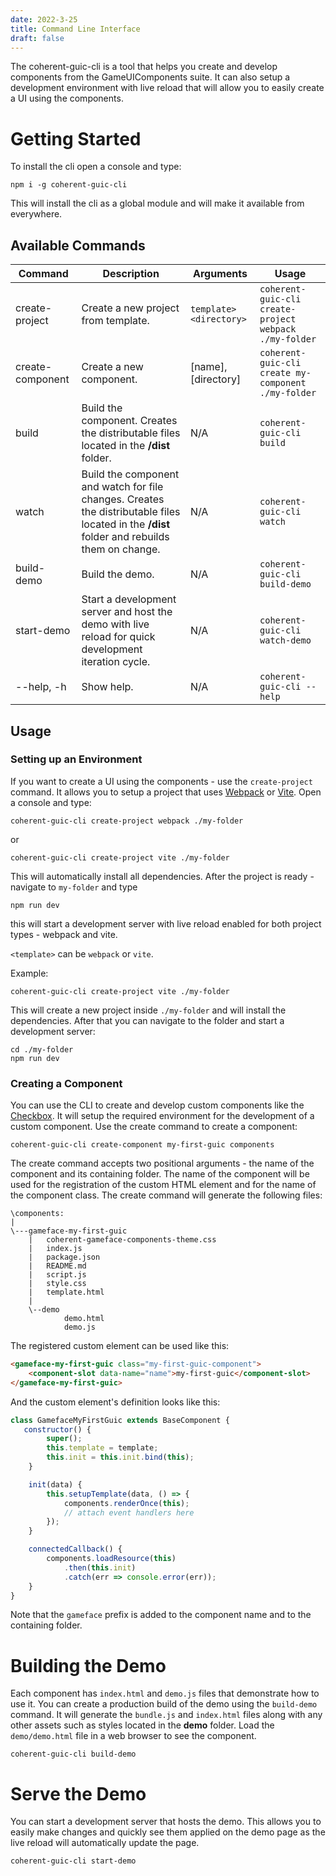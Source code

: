 ```yaml
---
date: 2022-3-25
title: Command Line Interface
draft: false
---
```


<!--Copyright (c) Coherent Labs AD. All rights reserved. Licensed under the MIT License. See License.txt in the project root for license information. -->

The coherent-guic-cli is a tool that helps you create and develop components from the GameUIComponents suite. It can also setup a development environment with live reload that will allow you to easily create a UI using the components.

# Getting Started

To install the cli open a console and type:

```
npm i -g coherent-guic-cli
```

This will install the cli as a global module and will make it available from everywhere.

## Available Commands

|Command   |Description   |Arguments   |Usage   |
|---|---|---|---|
|create-project               |Create a new project from template.                 | `template>` `<directory>`|`coherent-guic-cli create-project webpack ./my-folder`|
|create-component |          Create a new component. | [name], [directory]| `coherent-guic-cli create my-component ./my-folder`|
|build | Build the component. Creates the distributable files located in the **/dist** folder. |  N/A     | `coherent-guic-cli build`|
|watch | Build the component and watch for file changes. Creates the distributable files located in the **/dist** folder and rebuilds them on change. | N/A |`coherent-guic-cli watch`|
|build-demo|     Build the demo. | N/A |`coherent-guic-cli build-demo`|
|start-demo |      Start a development server and host the demo with live reload for quick development iteration cycle. | N/A |`coherent-guic-cli watch-demo`|
|--help, -h|      Show help. | N/A | `coherent-guic-cli --help`|

## Usage

### Setting up an Environment

If you want to create a UI using the components - use the `create-project` command. It allows you to setup a project that uses [Webpack](https://webpack.js.org/) or [Vite](https://vitejs.dev/). Open a console and type:

```
coherent-guic-cli create-project webpack ./my-folder
```

or

```
coherent-guic-cli create-project vite ./my-folder
```

This will automatically install all dependencies. After the project is ready - navigate to `my-folder` and type

```
npm run dev
```

this will start a development server with live reload enabled for both project types - webpack and vite.

`<template>` can be `webpack` or `vite`.

Example:

```
coherent-guic-cli create-project vite ./my-folder
```

This will create a new project inside `./my-folder` and will install the dependencies. After that you can navigate to the folder and start a development server:

```
cd ./my-folder
npm run dev
```

### Creating a Component

You can use the CLI to create and develop custom components like the [Checkbox](https://coherentlabs.github.io/GameUIComponents/en/examples/checkbox/). It will setup the required environment for the development of a custom component. Use the create command to create a component:

```
coherent-guic-cli create-component my-first-guic components
```

The create command accepts two positional arguments - the name of the component and its containing folder. The name of the component will be used for the registration of the custom HTML element and for the name of the component class. The create command will generate the following files:

```
\components:
|
\---gameface-my-first-guic
    |   coherent-gameface-components-theme.css
    |   index.js
    |   package.json
    |   README.md
    |   script.js
    |   style.css
    |   template.html
    |
    \--demo
            demo.html
            demo.js
```

The registered custom element can be used like this:

```html
<gameface-my-first-guic class="my-first-guic-component">
    <component-slot data-name="name">my-first-guic</component-slot>
</gameface-my-first-guic>
```

And the custom element's definition looks like this:

```js
class GamefaceMyFirstGuic extends BaseComponent {
   constructor() {
        super();
        this.template = template;
        this.init = this.init.bind(this);
    }

    init(data) {
        this.setupTemplate(data, () => {
            components.renderOnce(this);
            // attach event handlers here
        });
    }

    connectedCallback() {
        components.loadResource(this)
            .then(this.init)
            .catch(err => console.error(err));
    }
}
```

Note that the `gameface` prefix is added to the component name and to the containing folder.


# Building the Demo

Each component has `index.html` and `demo.js` files that demonstrate how to use it. You can create a production build of the demo using the `build-demo` command. It will generate the `bundle.js` and `index.html` files along with any other assets such as styles located in the **demo** folder. Load the `demo/demo.html` file in a web browser to see the component.

```
coherent-guic-cli build-demo
```

# Serve the Demo

You can start a development server that hosts the demo. This allows you to easily make changes and quickly see them applied on the demo page as the live reload will automatically update the page.

```
coherent-guic-cli start-demo
```